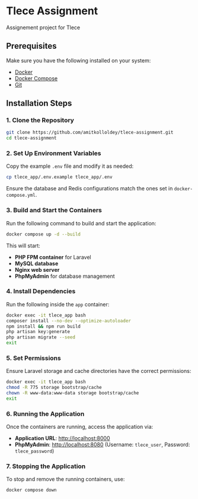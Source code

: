 # Tlece Assignment

Assignement project for Tlece

## Prerequisites
Make sure you have the following installed on your system:

- [Docker](https://www.docker.com/get-started)
- [Docker Compose](https://docs.docker.com/compose/install/)
- [Git](https://git-scm.com/)

## Installation Steps

### 1. Clone the Repository
```sh
git clone https://github.com/amitkolloldey/tlece-assignment.git
cd tlece-assignment
```

### 2. Set Up Environment Variables
Copy the example `.env` file and modify it as needed:
```sh
cp tlece_app/.env.example tlece_app/.env
```
Ensure the database and Redis configurations match the ones set in `docker-compose.yml`.

### 3. Build and Start the Containers
Run the following command to build and start the application:
```sh
docker compose up -d --build
```
This will start:
- **PHP FPM container** for Laravel
- **MySQL database**
- **Nginx web server** 
- **PhpMyAdmin** for database management

### 4. Install Dependencies
Run the following inside the `app` container:
```sh
docker exec -it tlece_app bash
composer install --no-dev --optimize-autoloader
npm install && npm run build
php artisan key:generate
php artisan migrate --seed
exit
```

### 5. Set Permissions
Ensure Laravel storage and cache directories have the correct permissions:
```sh
docker exec -it tlece_app bash
chmod -R 775 storage bootstrap/cache
chown -R www-data:www-data storage bootstrap/cache
exit
```

### 6. Running the Application
Once the containers are running, access the application via:
- **Application URL**: [http://localhost:8000](http://localhost:8000)
- **PhpMyAdmin**: [http://localhost:8080](http://localhost:8080) (Username: `tlece_user`, Password: `tlece_password`)

 
### 7. Stopping the Application
To stop and remove the running containers, use:
```sh
docker compose down
```
 